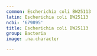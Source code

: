 ```yaml
---
common: Escherichia coli BW25113
latin: Escherichia coli BW25113
ncbi: '679895'
title: Escherichia coli BW25113
group: Bacteria
image: .na.character

---
```

